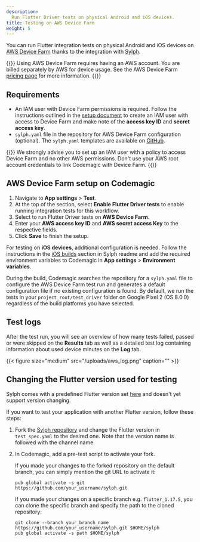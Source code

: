 ```yaml
---
description:
  Run Flutter Driver tests on physical Android and iOS devices.
title: Testing on AWS Device Farm
weight: 5
---
```


You can run Flutter integration tests on physical Android and iOS devices on [AWS Device Farm](https://aws.amazon.com/device-farm/) thanks to the integration with [Sylph](https://github.com/mmcc007/sylph). 

{{<notebox>}}
Using AWS Device Farm requires having an AWS account. You are billed separately by AWS for device usage. See the AWS Device Farm [pricing page](https://aws.amazon.com/device-farm/pricing/) for more information.
{{</notebox>}}

## Requirements

* An IAM user with Device Farm permissions is required. Follow the instructions outlined in the [setup document](https://docs.aws.amazon.com/devicefarm/latest/developerguide/setting-up.html) to create an IAM user with access to Device Farm and make note of the **access key ID** and **secret access key**.
* `sylph.yaml` file in the repository for AWS Device Farm configuration (optional). The `sylph.yaml` templates are available on [GitHub](https://github.com/mmcc007/sylph/tree/master/example).

{{<notebox>}}
We strongly advise you to set up an IAM user with a policy to access Device Farm and no other AWS permissions. Don't use your AWS root account credentials to link Codemagic with Device Farm.
{{</notebox>}}

## AWS Device Farm setup on Codemagic

1. Navigate to **App settings** > **Test**.
2. At the top of the section, select **Enable Flutter Driver tests** to enable running integration tests for this workflow.
3. Select to run Flutter Driver tests on **AWS Device Farm**. 
4. Enter your **AWS access key ID** and **AWS secret access Key** to the respective fields.
5. Click **Save** to finish the setup.

For testing on **iOS devices**, additional configuration is needed. Follow the instructions in the [iOS builds](https://github.com/mmcc007/sylph#ios-builds) section in Sylph readme and add the required environment variables to Codemagic in **App settings** > **Environment variables**.

During the build, Codemagic searches the repository for a `sylph.yaml` file to configure the AWS Device Farm test run and generates a default configuration file if no existing configuration is found. By default, we run the tests in your `project_root/test_driver` folder on Google Pixel 2 (OS 8.0.0) regardless of the build platforms you have selected. 

## Test logs

After the test run, you will see an overview of how many tests failed, passed or were skipped on the **Results** tab as well as a detailed test log containing information about used device minutes on the **Log** tab.

{{< figure size="medium" src="/uploads/aws_log.png" caption="" >}}

## Changing the Flutter version used for testing

Sylph comes with a predefined Flutter version set [here](https://github.com/mmcc007/sylph/blob/master/lib/resources/test_spec.yaml#L32) and doesn't yet support version changing.

If you want to test your application with another Flutter version, follow these steps:

1. Fork the [Sylph repository](https://github.com/mmcc007/sylph) and change the Flutter version in `test_spec.yaml` to the desired one. Note that the version name is followed with the channel name.
2. In Codemagic, add a pre-test script to activate your fork. 

    If you made your changes to the forked repository on the default branch, you can simply mention the git URL to activate it:

    ```
    pub global activate -s git https://github.com/your_username/sylph.git
    ```

    If you made your changes on a specific branch e.g. `flutter_1.17.5`, you can clone the specific branch and specify the path to the cloned repository:

    ```
    git clone --branch your_branch_name https://github.com/your_username/sylph.git $HOME/sylph
    pub global activate -s path $HOME/sylph
    ```